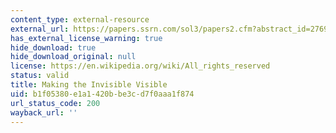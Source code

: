 ```yaml
---
content_type: external-resource
external_url: https://papers.ssrn.com/sol3/papers2.cfm?abstract_id=2769027
has_external_license_warning: true
hide_download: true
hide_download_original: null
license: https://en.wikipedia.org/wiki/All_rights_reserved
status: valid
title: Making the Invisible Visible
uid: b1f05380-e1a1-420b-be3c-d7f0aaa1f874
url_status_code: 200
wayback_url: ''
---
```

